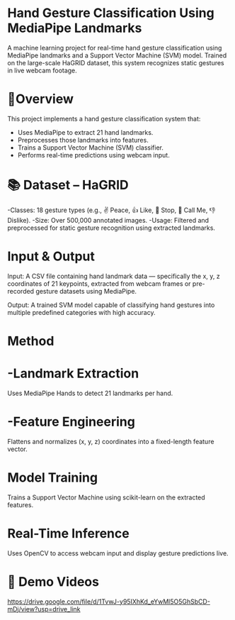 # Hand Gesture Classification Using MediaPipe Landmarks
A machine learning project for real-time hand gesture classification using MediaPipe landmarks and a Support Vector Machine (SVM) model. Trained on the large-scale HaGRID dataset, this system recognizes static gestures in live webcam footage.

# 🎯Overview
This project implements a hand gesture classification system that:
- Uses MediaPipe to extract 21 hand landmarks.
- Preprocesses those landmarks into features.
- Trains a Support Vector Machine (SVM) classifier.
- Performs real-time predictions using webcam input.
  
# 📚 Dataset – HaGRID
-Classes: 18 gesture types (e.g., ✌️ Peace, 👍 Like, 🛑 Stop, 🤟 Call Me, 👎 Dislike).
-Size: Over 500,000 annotated images.
-Usage: Filtered and preprocessed for static gesture recognition using extracted landmarks.

# Input & Output
Input: A CSV file containing hand landmark data — specifically the x, y, z coordinates of 21 keypoints, extracted from webcam frames or pre-recorded gesture datasets using MediaPipe.

Output: A trained SVM model capable of classifying hand gestures into multiple predefined categories with high accuracy.

# Method
# -Landmark Extraction
Uses MediaPipe Hands to detect 21 landmarks per hand.

# -Feature Engineering
Flattens and normalizes (x, y, z) coordinates into a fixed-length feature vector.

# Model Training
Trains a Support Vector Machine using scikit-learn on the extracted features.

# Real-Time Inference
Uses OpenCV to access webcam input and display gesture predictions live.

# 📁 Demo Videos 
https://drive.google.com/file/d/1TvwJ-y95IXhKd_eYwMl5O5GhSbCD-mDj/view?usp=drive_link
